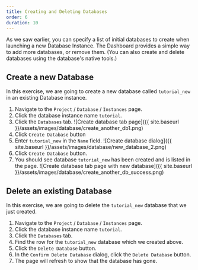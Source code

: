 ```yaml
---
title: Creating and Deleting Databases
order: 6
duration: 10
---
```


As we saw earlier, you can specify a list of initial databases to create when launching a new Database Instance.  The Dashboard provides a simple way to add more databases, or remove them.  (You can also create and delete databases using the database's native tools.)

## Create a new Database

In this exercise, we are going to create a new database called `tutorial_new` in an existing Database instance.

1. Navigate to the `Project` / `Database` / `Instances` page.
1. Click the database instance name `tutorial`.
1. Click the `Databases` tab.
![Create database tab page]({{ site.baseurl }}/assets/images/database/create_another_db1.png)
1. Click `Create Database` button
1. Enter `tutorial_new` in the `Name` field.
![Create database dialog]({{ site.baseurl }}/assets/images/database/new_database_2.png)
1. Click `Create Database` button.
1. You should see database `tutorial_new` has been created and is listed in the page.
![Create database tab page with new database]({{ site.baseurl }}/assets/images/database/create_another_db_success.png)

## Delete an existing Database

In this exercise, we are going to delete the `tutorial_new` database that we just created.

1. Navigate to the `Project` / `Database` / `Instances` page.
1. Click the database instance name `tutorial`.
1. Click the `Databases` tab.
1. Find the row for the `tutorial_new` database which we created above.
1. Click the `Delete Database` button.
1. In the `Confirm Delete Database` dialog, click the `Delete Database` button.
1. The page will refresh to show that the database has gone.

